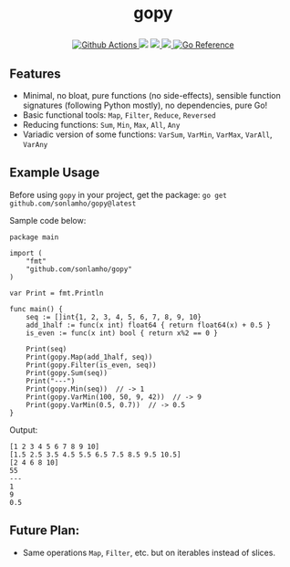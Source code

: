 
<h1><p align="center">gopy</p></h1>

<p align="center">
  <a href="https://github.com/sonlamho/gopy/actions">
    <img src="https://img.shields.io/github/workflow/status/sonlamho/gopy/Go?style=flat-square" alt="Github Actions">
  </a>
  <img src="https://img.shields.io/github/go-mod/go-version/sonlamho/gopy?style=flat-square">
  <a href="https://github.com/sonlamho/gopy/releases">
    <img src="https://img.shields.io/github/release/sonlamho/gopy/all.svg?style=flat-square">
  </a>
  <a href="https://goreportcard.com/report/github.com/sonlamho/gopy">
    <img src="https://goreportcard.com/badge/github.com/sonlamho/gopy#">
  </a>
  <a href="https://pkg.go.dev/github.com/sonlamho/gopy"><img src="https://pkg.go.dev/badge/github.com/sonlamho/gopy.svg" alt="Go Reference"></a>
</p>

## Features

- Minimal, no bloat, pure functions (no side-effects), sensible function signatures (following Python mostly), no dependencies, pure Go!
- Basic functional tools: `Map`, `Filter`, `Reduce`, `Reversed`
- Reducing functions: `Sum`, `Min`, `Max`, `All`, `Any`
- Variadic version of some functions: `VarSum`, `VarMin`, `VarMax`, `VarAll`, `VarAny`

## Example Usage

Before using `gopy` in your project, get the package:
```go get github.com/sonlamho/gopy@latest```


Sample code below:
```golang
package main

import (
	"fmt"
	"github.com/sonlamho/gopy"
)

var Print = fmt.Println

func main() {
	seq := []int{1, 2, 3, 4, 5, 6, 7, 8, 9, 10}
	add_1half := func(x int) float64 { return float64(x) + 0.5 }
	is_even := func(x int) bool { return x%2 == 0 }

	Print(seq)
	Print(gopy.Map(add_1half, seq))
	Print(gopy.Filter(is_even, seq))
	Print(gopy.Sum(seq))
	Print("---")
	Print(gopy.Min(seq))  // -> 1
	Print(gopy.VarMin(100, 50, 9, 42))  // -> 9
	Print(gopy.VarMin(0.5, 0.7))  // -> 0.5
}
```
Output:
```
[1 2 3 4 5 6 7 8 9 10]
[1.5 2.5 3.5 4.5 5.5 6.5 7.5 8.5 9.5 10.5]
[2 4 6 8 10]
55
---
1
9
0.5
```


## Future Plan:

- Same operations `Map`, `Filter`, etc. but on iterables instead of slices.
